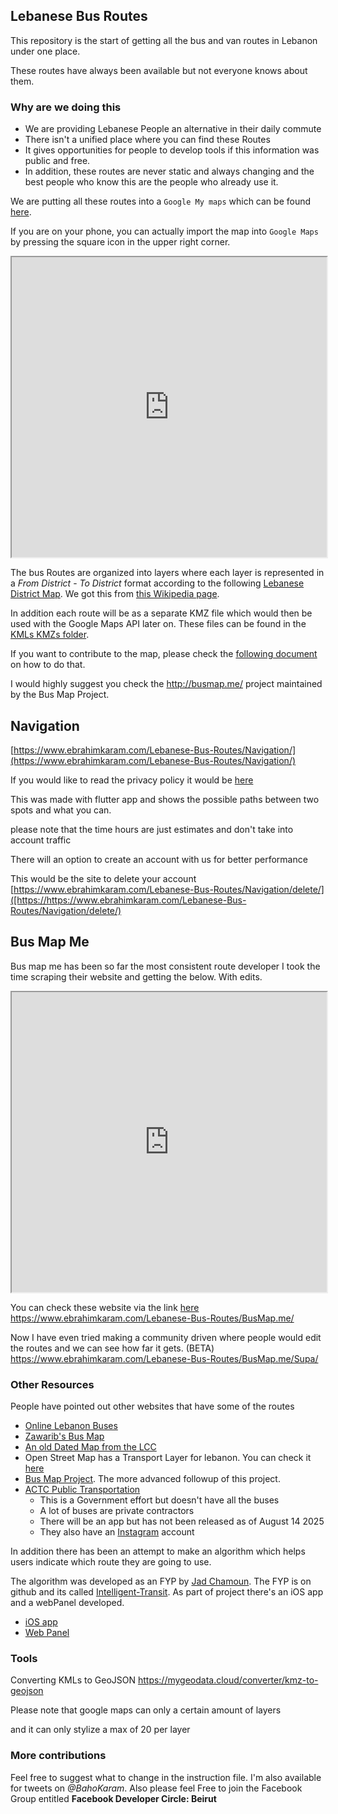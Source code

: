 ## Lebanese Bus Routes

This repository is the start of getting all the bus and van routes in Lebanon under one place.

These routes have always been available but not everyone knows about them.

### Why are we doing this
* We are providing Lebanese People an alternative in their daily commute
* There isn't a unified place where you can find these Routes
* It gives opportunities for people to develop tools if this information was public and free.
* In addition, these routes are never static and always changing and the best people who know this are the people who already use it.


We are putting all these routes into a `Google My maps` which can be found [here](https://www.google.com/maps/d/embed?mid=1F367Y0wIb2QAU39bC1vfqJ7hAD_W56qy).

If you are on your phone, you can actually import the map into `Google Maps` by pressing the square icon in the upper right corner.

<iframe src="https://www.google.com/maps/d/embed?mid=1F367Y0wIb2QAU39bC1vfqJ7hAD_W56qy" width="100%" height="480"></iframe>

The bus Routes are organized into layers where each layer is represented in a *From District* - *To District* format according to the following [Lebanese District Map](). We got this from [this Wikipedia page](https://en.wikipedia.org/wiki/Districts_of_Lebanon).

In addition each route will be as a separate KMZ file which would then be used with the Google Maps API later on. These files can be found in the [KMLs KMZs folder](https://github.com/EbrahimKaram/Lebanese-Bus-Routes/tree/master/KMLs%20KMZs).

If you want to contribute to the map, please check the [following document](https://github.com/EbrahimKaram/Lebanese-Bus-Routes/blob/master/How%20to%20Contribute%20to%20The%20Map.md) on how to do that.

I would highly suggest you check the http://busmap.me/ project maintained by the Bus Map Project.

## Navigation
[https://www.ebrahimkaram.com/Lebanese-Bus-Routes/Navigation/](https://www.ebrahimkaram.com/Lebanese-Bus-Routes/Navigation/)

If you would like to read the privacy policy it would be [here]([https://](https://www.ebrahimkaram.com/Lebanese-Bus-Routes/Navigation/)) 

This was made with flutter app and shows the possible paths between two spots and what you can.

please note that the time hours are just estimates and don't take into account traffic


There will an option to create an account with us for better performance

This would be the site to delete your account
[https://www.ebrahimkaram.com/Lebanese-Bus-Routes/Navigation/delete/]([https://https://www.ebrahimkaram.com/Lebanese-Bus-Routes/Navigation/delete/)

## Bus Map Me

Bus map me has been so far the most consistent route developer
I took the time scraping their website and getting the below. With edits.
<iframe src="https://www.ebrahimkaram.com/Lebanese-Bus-Routes/BusMap.me/" width="100%" height="480"></iframe>

You can check these website via the link [here](https://www.ebrahimkaram.com/Lebanese-Bus-Routes/BusMap.me/)
https://www.ebrahimkaram.com/Lebanese-Bus-Routes/BusMap.me/

Now I have even tried making a community driven where people would edit the routes and we can see how far it gets. (BETA)
https://www.ebrahimkaram.com/Lebanese-Bus-Routes/BusMap.me/Supa/

### Other Resources
People have pointed out other websites that have some of the routes
* [Online Lebanon Buses](http://onlinelebanonbuses.com/)
* [Zawarib's Bus Map](https://github.com/EbrahimKaram/Lebanese-Bus-Routes/blob/master/Other%20Resources/Zawarib%20Bus%20Map.jpg)
* [An old Dated Map from the LCC](https://github.com/EbrahimKaram/Lebanese-Bus-Routes/blob/master/Other%20Resources/LCC%20Bus%20Map%20For%20Beirut.jpg)
* Open Street Map has a Transport Layer for lebanon. You can check it [here](https://www.openstreetmap.org/#map=18/33.89163/35.50467&layers=T)
* [Bus Map Project](http://busmap.me/). The more advanced followup of this project. 
* [ACTC Public Transportation](https://www.google.com/maps/d/view?mid=1xj7EirT1nTXvtXv52VAkjy3f8OpAZkU&ll=33.86369048564909%2C35.53591300000002&z=9)
  * This is a Government effort but doesn't have all the buses
  * A lot of buses are private contractors
  * There will be an app but has not been released as of August 14 2025
  * They also have an [Instagram](https://www.instagram.com/actcpt.lb?igsh=dGk4cThncmc2cmkw) account


In addition there has been an attempt to make an algorithm which helps users indicate which route they are going to use.


The algorithm was developed as an FYP by [Jad Chamoun](https://github.com/JadCham). The FYP is on github and its called [Intelligent-Transit](https://github.com/JadCham/Intelligent-Transit). As part of project there's an iOS app and a webPanel developed.
* [iOS app](https://github.com/JadCham/3alKhat-TransitApp)
* [Web Panel](https://github.com/JadCham/Intelligent-Transit-Web-Panel)

### Tools
Converting KMLs to GeoJSON
https://mygeodata.cloud/converter/kmz-to-geojson


Please note that google maps can only a certain amount of layers

and it can only stylize a max of 20 per layer


### More contributions
Feel free to suggest what to change in the instruction file. I'm also available for tweets on *@BahoKaram*. Also please feel Free to join the Facebook Group entitled **Facebook Developer Circle: Beirut**
